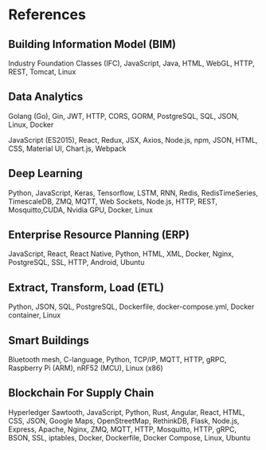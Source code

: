 # References

## Building Information Model (BIM)

Industry Foundation Classes (IFC), JavaScript, Java, HTML, WebGL, HTTP, REST, Tomcat, Linux

## Data Analytics

Golang (Go), Gin, JWT, HTTP, CORS, GORM, PostgreSQL, SQL, JSON, Linux, Docker

JavaScript (ES2015), React, Redux, JSX, Axios, Node.js, npm, JSON, HTML, CSS, Material UI, Chart.js, Webpack

## Deep Learning

Python, JavaScript, Keras, Tensorflow, LSTM, RNN, Redis, RedisTimeSeries, TimescaleDB, ZMQ, MQTT, Web Sockets, Node.js, HTTP, REST, Mosquitto,CUDA, Nvidia GPU, Docker, Linux

## Enterprise Resource Planning (ERP)

JavaScript, React, React Native, Python, HTML, XML, Docker, Nginx, PostgreSQL, SSL, HTTP, Android, Ubuntu

## Extract, Transform, Load (ETL)

Python, JSON, SQL, PostgreSQL, Dockerfile, docker-compose.yml, Docker container, Linux

## Smart Buildings

Bluetooth mesh, C-language, Python, TCP/IP, MQTT, HTTP, gRPC, Raspberry Pi (ARM), nRF52 (MCU), Linux (x86)

## Blockchain For Supply Chain

Hyperledger Sawtooth, JavaScript, Python, Rust, Angular, React, HTML, CSS, JSON, Google Maps, OpenStreetMap, RethinkDB, Flask, Node.js, Express, Apache, Nginx, ZMQ, MQTT, HTTP, Mosquitto, HTTP, gRPC, BSON, SSL, iptables, Docker, Dockerfile, Docker Compose, Linux, Ubuntu
